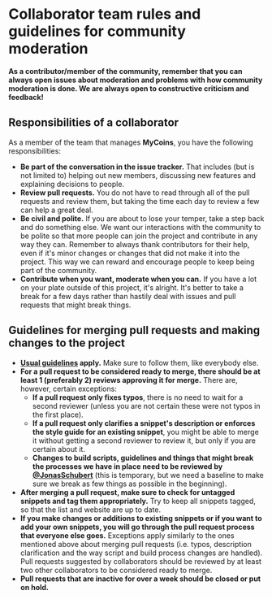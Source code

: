 # Collaborator team rules and guidelines for community moderation

**As a contributor/member of the community, remember that you can always open issues about moderation and problems with how community moderation is done. We are always open to constructive criticism and feedback!**

## Responsibilities of a collaborator

As a member of the team that manages **MyCoins**, you have the following responsibilities:

- **Be part of the conversation in the issue tracker.** That includes (but is not limited to) helping out new members, discussing new features and explaining decisions to people.
- **Review pull requests.** You do not have to read through all of the pull requests and review them, but taking the time each day to review a few can help a great deal.
- **Be civil and polite.** If you are about to lose your temper, take a step back and do something else. We want our interactions with the community to be polite so that more people can join the project and contribute in any way they can. Remember to always thank contributors for their help, even if it's minor changes or changes that did not make it into the project. This way we can reward and encourage people to keep being part of the community.
- **Contribute when you want, moderate when you can.** If you have a lot on your plate outside of this project, it's alright. It's better to take a break for a few days rather than hastily deal with issues and pull requests that might break things.

## Guidelines for merging pull requests and making changes to the project

- **[Usual guidelines](CONTRIBUTING.md) apply.** Make sure to follow them, like everybody else.
- **For a pull request to be considered ready to merge, there should be at least 1 (preferably 2) reviews approving it for merge.** There are, however, certain exceptions:
  - **If a pull request only fixes typos**, there is no need to wait for a second reviewer (unless you are not certain these were not typos in the first place).
  - **If a pull request only clarifies a snippet's description or enforces the style guide for an existing snippet**, you might be able to merge it without getting a second reviewer to review it, but only if you are certain about it.
  - **Changes to build scripts, guidelines and things that might break the processes we have in place need to be reviewed by [@JonasSchubert](https://github.com/JonasSchubert)** (this is temporary, but we need a baseline to make sure we break as few things as possible in the beginning).
- **After merging a pull request, make sure to check for untagged snippets and tag them appropriately.** Try to keep all snippets tagged, so that the list and website are up to date.
- **If you make changes or additions to existing snippets or if you want to add your own snippets, you will go through the pull request process that everyone else goes.** Exceptions apply similarly to the ones mentioned above about merging pull requests (i.e. typos, description clarification and the way script and build process changes are handled). Pull requests suggested by collaborators should be reviewed by at least two other collaborators to be considered ready to merge.
- **Pull requests that are inactive for over a week should be closed or put on hold.**